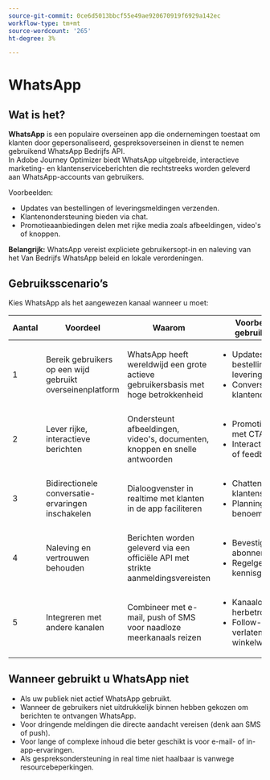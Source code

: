 ```yaml
---
source-git-commit: 0ce6d5013bbcf55e49ae920670919f6929a142ec
workflow-type: tm+mt
source-wordcount: '265'
ht-degree: 3%

---
```

# WhatsApp

## Wat is het?

**WhatsApp** is een populaire overseinen app die ondernemingen toestaat om klanten door gepersonaliseerd, gespreksoverseinen in dienst te nemen gebruikend WhatsApp Bedrijfs API.\
In Adobe Journey Optimizer biedt WhatsApp uitgebreide, interactieve marketing- en klantenserviceberichten die rechtstreeks worden geleverd aan WhatsApp-accounts van gebruikers.

Voorbeelden:

* Updates van bestellingen of leveringsmeldingen verzenden.
* Klantenondersteuning bieden via chat.
* Promotieaanbiedingen delen met rijke media zoals afbeeldingen, video&#39;s of knoppen.

**Belangrijk:** WhatsApp vereist expliciete gebruikersopt-in en naleving van het Van Bedrijfs WhatsApp beleid en lokale verordeningen.

## Gebruiksscenario’s

Kies WhatsApp als het aangewezen kanaal wanneer u moet:

| Aantal | Voordeel | Waarom | Voorbeelden van gebruiksgevallen |
|---|---------|-----|-------------------|
| 1 | Bereik gebruikers op een wijd gebruikt overseinenplatform | WhatsApp heeft wereldwijd een grote actieve gebruikersbasis met hoge betrokkenheid | <ul><li>Updates van bestellingen en leveringen</li><li>Conversies voor klantenondersteuning</li></ul> |
| 2 | Lever rijke, interactieve berichten | Ondersteunt afbeeldingen, video&#39;s, documenten, knoppen en snelle antwoorden | <ul><li>Promotiecampagnes met CTA&#39;s</li><li>Interactieve enquêtes of feedbackverzoeken</li></ul> |
| 3 | Bidirectionele conversatie-ervaringen inschakelen | Dialoogvenster in realtime met klanten in de app faciliteren | <ul><li>Chatten voor klantenservice</li><li>Planning van benoeming</li></ul> |
| 4 | Naleving en vertrouwen behouden | Berichten worden geleverd via een officiële API met strikte aanmeldingsvereisten | <ul><li>Bevestigingen van abonnementen</li><li>Regelgevende kennisgevingen</li></ul> |
| 5 | Integreren met andere kanalen | Combineer met e-mail, push of SMS voor naadloze meerkanaals reizen | <ul><li>Kanaaloverschrijdende herbetrokkenheid</li><li>Follow-up van verlaten winkelwagentjes</li></ul> |

## Wanneer gebruikt u WhatsApp niet

* Als uw publiek niet actief WhatsApp gebruikt.
* Wanneer de gebruikers niet uitdrukkelijk binnen hebben gekozen om berichten te ontvangen WhatsApp.
* Voor dringende meldingen die directe aandacht vereisen (denk aan SMS of push).
* Voor lange of complexe inhoud die beter geschikt is voor e-mail- of in-app-ervaringen.
* Als gespreksondersteuning in real time niet haalbaar is vanwege resourcebeperkingen.
